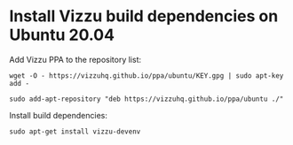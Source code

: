 # Install Vizzu build dependencies on Ubuntu 20.04

Add Vizzu PPA to the repository list:

`wget -O - https://vizzuhq.github.io/ppa/ubuntu/KEY.gpg | sudo apt-key add -`

`sudo add-apt-repository "deb https://vizzuhq.github.io/ppa/ubuntu ./"`

Install build dependencies:

`sudo apt-get install vizzu-devenv`
